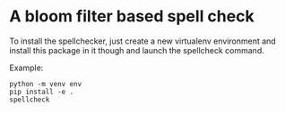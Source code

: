 A bloom filter based spell check
================================

To install the spellchecker, just create a new virtualenv environment and install this package in it though and launch the spellcheck command.

Example:

    python -m venv env
    pip install -e .
    spellcheck
